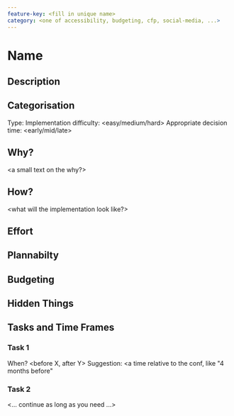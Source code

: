 ```yaml
---
feature-key: <fill in unique name>
category: <one of accessibility, budgeting, cfp, social-media, ...>
---
```


# Name

## Description

<an overview of the feature>

## Categorisation

Type: <fill in a type>
Implementation difficulty: <easy/medium/hard>
Appropriate decision time: <early/mid/late>

## Why?

<a small text on the why?>

## How?

<what will the implementation look like?>

## Effort

<an assessment of effort>

## Plannabilty

<an assessment of plannability. be honest>

## Budgeting

<a budgeting strategy to make sure the feature can be implemented>

## Hidden Things

<surprising experiences that happened>

## Tasks and Time Frames

### Task 1

<Short description>

When? <before X, after Y>
Suggestion: <a time relative to the conf, like "4 months before"

### Task 2

<... continue as long as you need ...>
